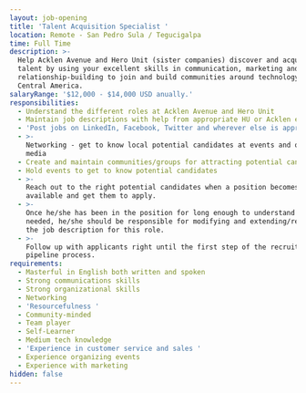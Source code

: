 ```yaml
---
layout: job-opening
title: 'Talent Acquisition Specialist '
location: Remote - San Pedro Sula / Tegucigalpa
time: Full Time
description: >-
  Help Acklen Avenue and Hero Unit (sister companies) discover and acquire new
  talent by using your excellent skills in communication, marketing and
  relationship-building to join and build communities around technology in
  Central America. 
salaryRange: '$12,000 - $14,000 USD anually.'
responsibilities:
  - Understand the different roles at Acklen Avenue and Hero Unit
  - Maintain job descriptions with help from appropriate HU or Acklen employees
  - 'Post jobs on LinkedIn, Facebook, Twitter and wherever else is appropriate'
  - >-
    Networking - get to know local potential candidates at events and on social
    media
  - Create and maintain communities/groups for attracting potential candidates.
  - Hold events to get to know potential candidates
  - >-
    Reach out to the right potential candidates when a position becomes
    available and get them to apply.
  - >-
    Once he/she has been in the position for long enough to understand what’s
    needed, he/she should be responsible for modifying and extending/re-defining
    the job description for this role.
  - >-
    Follow up with applicants right until the first step of the recruiting
    pipeline process.
requirements:
  - Masterful in English both written and spoken
  - Strong communications skills
  - Strong organizational skills
  - Networking
  - 'Resourcefulness '
  - Community-minded
  - Team player
  - Self-Learner
  - Medium tech knowledge
  - 'Experience in customer service and sales '
  - Experience organizing events
  - Experience with marketing
hidden: false
---
```


